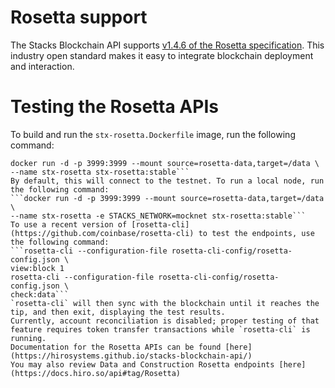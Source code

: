 # Rosetta support

The Stacks Blockchain API supports [v1.4.6 of the Rosetta specification](https://www.rosetta-api.org/). This industry open standard makes it easy to integrate blockchain deployment and interaction.

# Testing the Rosetta APIs

To build and run the `stx-rosetta.Dockerfile` image, run the following command:

```docker build -t stx-rosetta:stable -f stx-rosetta.Dockerfile .
docker run -d -p 3999:3999 --mount source=rosetta-data,target=/data \
--name stx-rosetta stx-rosetta:stable```
By default, this will connect to the testnet. To run a local node, run the following command:
```docker run -d -p 3999:3999 --mount source=rosetta-data,target=/data \
--name stx-rosetta -e STACKS_NETWORK=mocknet stx-rosetta:stable```
To use a recent version of [rosetta-cli](https://github.com/coinbase/rosetta-cli) to test the endpoints, use the following command:
```rosetta-cli --configuration-file rosetta-cli-config/rosetta-config.json \
view:block 1
rosetta-cli --configuration-file rosetta-cli-config/rosetta-config.json \
check:data```
`rosetta-cli` will then sync with the blockchain until it reaches the tip, and then exit, displaying the test results.
Currently, account reconciliation is disabled; proper testing of that feature requires token transfer transactions while `rosetta-cli` is running.
Documentation for the Rosetta APIs can be found [here](https://hirosystems.github.io/stacks-blockchain-api/)
You may also review Data and Construction Rosetta endpoints [here](https://docs.hiro.so/api#tag/Rosetta)
